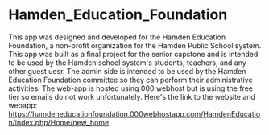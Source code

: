 # Hamden_Education_Foundation
This app was designed and developed for the Hamden Education Foundation, a non-profit organization for the Hamden Public School system. 
This app was built as a final project for the senior capstone and is intended to be used by the Hamden school system's students, teachers, and any other guest uesr. The admin side is intended to be used by the Hamden Education Foundation committee so they can perform their administrative activities. 
The web-app is hosted using 000 webhost but is using the free tier so emails do not work unfortunately. Here's the link to the website and webapp:
https://hamdeneducationfoundation.000webhostapp.com/HamdenEducation/index.php/Home/new_home
